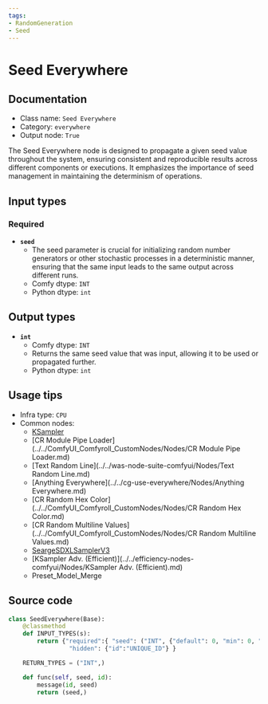 ```yaml
---
tags:
- RandomGeneration
- Seed
---
```


# Seed Everywhere
## Documentation
- Class name: `Seed Everywhere`
- Category: `everywhere`
- Output node: `True`

The Seed Everywhere node is designed to propagate a given seed value throughout the system, ensuring consistent and reproducible results across different components or executions. It emphasizes the importance of seed management in maintaining the determinism of operations.
## Input types
### Required
- **`seed`**
    - The seed parameter is crucial for initializing random number generators or other stochastic processes in a deterministic manner, ensuring that the same input leads to the same output across different runs.
    - Comfy dtype: `INT`
    - Python dtype: `int`
## Output types
- **`int`**
    - Comfy dtype: `INT`
    - Returns the same seed value that was input, allowing it to be used or propagated further.
    - Python dtype: `int`
## Usage tips
- Infra type: `CPU`
- Common nodes:
    - [KSampler](../../Comfy/Nodes/KSampler.md)
    - [CR Module Pipe Loader](../../ComfyUI_Comfyroll_CustomNodes/Nodes/CR Module Pipe Loader.md)
    - [Text Random Line](../../was-node-suite-comfyui/Nodes/Text Random Line.md)
    - [Anything Everywhere](../../cg-use-everywhere/Nodes/Anything Everywhere.md)
    - [CR Random Hex Color](../../ComfyUI_Comfyroll_CustomNodes/Nodes/CR Random Hex Color.md)
    - [CR Random Multiline Values](../../ComfyUI_Comfyroll_CustomNodes/Nodes/CR Random Multiline Values.md)
    - [SeargeSDXLSamplerV3](../../SeargeSDXL/Nodes/SeargeSDXLSamplerV3.md)
    - [KSampler Adv. (Efficient)](../../efficiency-nodes-comfyui/Nodes/KSampler Adv. (Efficient).md)
    - Preset_Model_Merge



## Source code
```python
class SeedEverywhere(Base):
    @classmethod
    def INPUT_TYPES(s):
        return {"required":{ "seed": ("INT", {"default": 0, "min": 0, "max": 0xffffffffffffffff}) },
                 "hidden": {"id":"UNIQUE_ID"} }

    RETURN_TYPES = ("INT",)

    def func(self, seed, id):
        message(id, seed)
        return (seed,)

```
